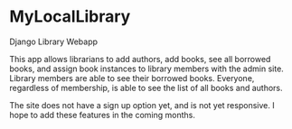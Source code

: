# MyLocalLibrary
Django Library Webapp

This app allows librarians to add authors, add books, see all borrowed books, and assign book instances to library members with the admin site. Library members are able to see their borrowed books. Everyone, regardless of membership, is able to see the list of all books and authors. 

The site does not have a sign up option yet, and is not yet responsive. I hope to add these features in the coming months.
